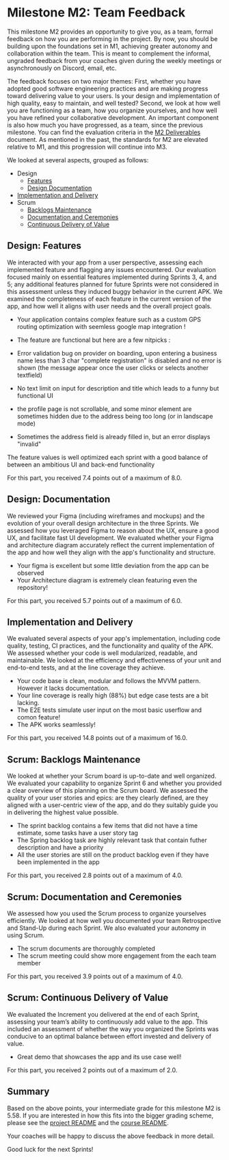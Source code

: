 # Milestone M2: Team Feedback

This milestone M2 provides an opportunity to give you, as a team, formal feedback on how you are performing in the project. By now, you should be building upon the foundations set in M1, achieving greater autonomy and collaboration within the team. This is meant to complement the informal, ungraded feedback from your coaches given during the weekly meetings or asynchronously on Discord, email, etc.

The feedback focuses on two major themes:
First, whether you have adopted good software engineering practices and are making progress toward delivering value to your users.
Is your design and implementation of high quality, easy to maintain, and well tested?
Second, we look at how well you are functioning as a team, how you organize yourselves, and how well you have refined your collaborative development.
An important component is also how much you have progressed, as a team, since the previous milestone.
You can find the evaluation criteria in the [M2 Deliverables](https://github.com/swent-epfl/public/blob/main/project/M2.md) document.
As mentioned in the past, the standards for M2 are elevated relative to M1, and this progression will continue into M3.

We looked at several aspects, grouped as follows:

 - Design
   - [Features](#design-features)
   - [Design Documentation](#design-documentation)
 - [Implementation and Delivery](#implementation-and-delivery)
 - Scrum
   - [Backlogs Maintenance](#scrum-backlogs-maintenance)
   - [Documentation and Ceremonies](#scrum-documentation-and-ceremonies)
   - [Continuous Delivery of Value](#scrum-continuous-delivery-of-value)

## Design: Features

We interacted with your app from a user perspective, assessing each implemented feature and flagging any issues encountered. Our evaluation focused mainly on essential features implemented during Sprints 3, 4, and 5; any additional features planned for future Sprints were not considered in this assessment unless they induced buggy behavior in the current APK.
We examined the completeness of each feature in the current version of the app, and how well it aligns with user needs and the overall project goals.


- Your application contains complex feature such as a custom GPS routing optimization with seemless google map integration !

- The feature are functional but here are a few nitpicks :

- Error validation bug on provider on boarding, upon entering a business name less than 3 char "complete registration" is disabled and no error is shown (the message appear once the user clicks or selects another textfield)
- No text limit on input for description and title which leads to a funny but functional UI
- the profile page is not scrollable, and some minor element are sometimes hidden due to the address being too long (or in landscape mode)
- Sometimes the address field is already filled in, but an error displays "invalid"

The feature values is well optimized each sprint with a good balance of between an ambitious UI and back-end functionality


For this part, you received 7.4 points out of a maximum of 8.0.

## Design: Documentation

We reviewed your Figma (including wireframes and mockups) and the evolution of your overall design architecture in the three Sprints.
We assessed how you leveraged Figma to reason about the UX, ensure a good UX, and facilitate fast UI development.
We evaluated whether your Figma and architecture diagram accurately reflect the current implementation of the app and how well they align with the app's functionality and structure.


- Your figma is excellent but some little deviation from the app can be observed
- Your Architecture diagram is extremely clean featuring even the repository!


For this part, you received 5.7 points out of a maximum of 6.0.

## Implementation and Delivery

We evaluated several aspects of your app's implementation, including code quality, testing, CI practices, and the functionality and quality of the APK.
We assessed whether your code is well modularized, readable, and maintainable.
We looked at the efficiency and effectiveness of your unit and end-to-end tests, and at the line coverage they achieve.



- Your code base is clean, modular and follows the MVVM pattern. However it lacks documentation.
- Your line coverage is really high (88%) but edge case tests are a bit lacking.
- The E2E tests simulate user input on the most basic userflow and comon feature! 
- The APK works seamlessly!


For this part, you received 14.8 points out of a maximum of 16.0.

## Scrum: Backlogs Maintenance

We looked at whether your Scrum board is up-to-date and well organized.
We evaluated your capability to organize Sprint 6 and whether you provided a clear overview of this planning on the Scrum board.
We assessed the quality of your user stories and epics: are they clearly defined, are they aligned with a user-centric view of the app, and do they suitably guide you in delivering the highest value possible.


- The sprint backlog contains a few items that did not have a time estimate, some tasks have a user story tag
- The Spring backlog task are highly relevant task that contain futher description and have a priority
- All the user stories are still on the product backlog even if they have been implemented in the app


For this part, you received 2.8 points out of a maximum of 4.0.

## Scrum: Documentation and Ceremonies

We assessed how you used the Scrum process to organize yourselves efficiently.
We looked at how well you documented your team Retrospective and Stand-Up during each Sprint.
We also evaluated your autonomy in using Scrum.


- The scrum documents are thoroughly completed
- The scrum meeting could show more engagement from the each team member


For this part, you received 3.9 points out of a maximum of 4.0.

## Scrum: Continuous Delivery of Value

We evaluated the Increment you delivered at the end of each Sprint, assessing your team’s ability to continuously add value to the app.
This included an assessment of whether the way you organized the Sprints was conducive to an optimal balance between effort invested and delivery of value.


- Great demo that showcases the app and its use case well!


For this part, you received 2 points out of a maximum of 2.0.

## Summary

Based on the above points, your intermediate grade for this milestone M2 is 5.58. If you are interested in how this fits into the bigger grading scheme, please see the [project README](https://github.com/swent-epfl/public/blob/main/project/README.md) and the [course README](https://github.com/swent-epfl/public/blob/main/README.md).

Your coaches will be happy to discuss the above feedback in more detail.

Good luck for the next Sprints!
